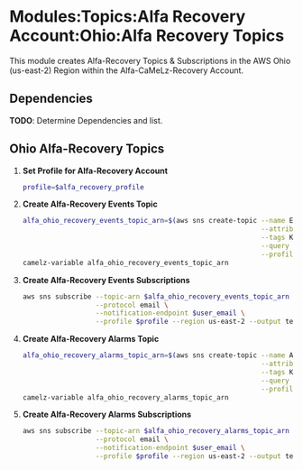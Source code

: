 
# Modules:Topics:Alfa Recovery Account:Ohio:Alfa Recovery Topics

This module creates Alfa-Recovery Topics & Subscriptions in the AWS Ohio (us-east-2) Region within the
Alfa-CaMeLz-Recovery Account.

## Dependencies

**TODO**: Determine Dependencies and list.

## Ohio Alfa-Recovery Topics

1. **Set Profile for Alfa-Recovery Account**

    ```bash
    profile=$alfa_recovery_profile
    ```

1. **Create Alfa-Recovery Events Topic**

    ```bash
    alfa_ohio_recovery_events_topic_arn=$(aws sns create-topic --name Events \
                                                               --attributes "DisplayName=ALFR Events" \
                                                               --tags Key=Name,Value=Alfa-Recovery-Events-Topic Key=Company,Value=Alfa Key=Environment,Value=Recovery \
                                                               --query 'TopicArn' \
                                                               --profile $profile --region us-east-2 --output text)
    camelz-variable alfa_ohio_recovery_events_topic_arn
    ```

1. **Create Alfa-Recovery Events Subscriptions**

    ```bash
    aws sns subscribe --topic-arn $alfa_ohio_recovery_events_topic_arn \
                      --protocol email \
                      --notification-endpoint $user_email \
                      --profile $profile --region us-east-2 --output text
    ```

1. **Create Alfa-Recovery Alarms Topic**

    ```bash
    alfa_ohio_recovery_alarms_topic_arn=$(aws sns create-topic --name Alarms \
                                                               --attributes "DisplayName=ALFR Alarms" \
                                                               --tags Key=Name,Value=Alfa-Recovery-Alarms-Topic Key=Company,Value=Alfa Key=Environment,Value=Recovery \
                                                               --query 'TopicArn' \
                                                               --profile $profile --region us-east-2 --output text)
    camelz-variable alfa_ohio_recovery_alarms_topic_arn
    ```

1. **Create Alfa-Recovery Alarms Subscriptions**

    ```bash
    aws sns subscribe --topic-arn $alfa_ohio_recovery_alarms_topic_arn \
                      --protocol email \
                      --notification-endpoint $user_email \
                      --profile $profile --region us-east-2 --output text
    ```
